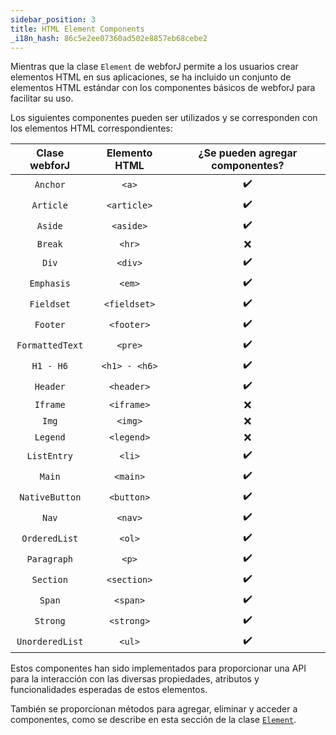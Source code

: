 ```yaml
---
sidebar_position: 3
title: HTML Element Components
_i18n_hash: 86c5e2ee07360ad502e8857eb68cebe2
---
```

Mientras que la clase `Element` de webforJ permite a los usuarios crear elementos HTML en sus aplicaciones, se ha incluido un conjunto de elementos HTML estándar con los componentes básicos de webforJ para facilitar su uso.

Los siguientes componentes pueden ser utilizados y se corresponden con los elementos HTML correspondientes:

|Clase webforJ|Elemento HTML|¿Se pueden agregar componentes?|
|:--:|:--:|:--:|
|`Anchor`|`<a>`| ✔️ |
|`Article`|`<article>`| ✔️ |
|`Aside`|`<aside>`| ✔️ |
|`Break`|`<hr>`| ❌ |
|`Div`|`<div>`| ✔️ |
|`Emphasis`|`<em>`| ✔️ |
|`Fieldset`|`<fieldset>`| ✔️ |
|`Footer`|`<footer>`| ✔️ |
|`FormattedText`|`<pre>`| ✔️ |
|`H1 - H6`|`<h1> - <h6>`| ✔️ |
|`Header`|`<header>`| ✔️ |
|`Iframe`|`<iframe>`| ❌ |
|`Img`|`<img>`| ❌ |
|`Legend`|`<legend>`| ❌ |
|`ListEntry`|`<li>`| ✔️ |
|`Main`|`<main>`| ✔️ |
|`NativeButton`|`<button>`| ✔️ |
|`Nav`|`<nav>`| ✔️ |
|`OrderedList`|`<ol>`| ✔️ |
|`Paragraph`|`<p>`| ✔️ |
|`Section`|`<section>`| ✔️ |
|`Span`|`<span>`| ✔️ |
|`Strong`|`<strong>`| ✔️ |
|`UnorderedList`|`<ul>`| ✔️ |

Estos componentes han sido implementados para proporcionar una API para la interacción con las diversas propiedades, atributos y funcionalidades esperadas de estos elementos.

También se proporcionan métodos para agregar, eliminar y acceder a componentes, como se describe en esta sección de la clase [`Element`](../elements.md#component-interaction).
